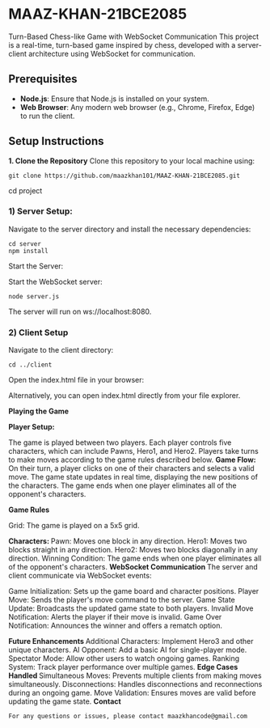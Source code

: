 # MAAZ-KHAN-21BCE2085
Turn-Based Chess-like Game with WebSocket Communication This project is a real-time, turn-based game inspired by chess, developed with a server-client architecture using WebSocket for communication.



## Prerequisites
- **Node.js**: Ensure that Node.js is installed on your system.
- **Web Browser**: Any modern web browser (e.g., Chrome, Firefox, Edge) to run the client.

## <b>Setup Instructions</b>

<b>1. Clone the Repository</b>
Clone this repository to your local machine using:
                
    git clone https://github.com/maazkhan101/MAAZ-KHAN-21BCE2085.git

cd project

<b><h3>1) Server Setup:</h3></b>

Navigate to the server directory and install the necessary dependencies:
    </br>
    
    cd server
    npm install


Start the Server:

Start the WebSocket server:
</br>

    node server.js


The server will run on ws://localhost:8080.


<b><h3>2) Client Setup</h3></b>

Navigate to the client directory:
    
    cd ../client

Open the index.html file in your browser:

Alternatively, you can open index.html directly from your file explorer.


<b>Playing the Game

Player Setup:
</b>

The game is played between two players. Each player controls five characters, which can include Pawns, Hero1, and Hero2.
Players take turns to make moves according to the game rules described below.
<b>
Game Flow:
</b>
On their turn, a player clicks on one of their characters and selects a valid move.
The game state updates in real time, displaying the new positions of the characters.
The game ends when one player eliminates all of the opponent's characters.

<b>
Game Rules
</b>

Grid: The game is played on a 5x5 grid.

<b>
Characters:
</b>
Pawn: Moves one block in any direction.
Hero1: Moves two blocks straight in any direction.
Hero2: Moves two blocks diagonally in any direction.
Winning Condition: The game ends when one player eliminates all of the opponent's characters.

<b>
WebSocket Communication
</b>
The server and client communicate via WebSocket events:

Game Initialization: Sets up the game board and character positions.
Player Move: Sends the player's move command to the server.
Game State Update: Broadcasts the updated game state to both players.
Invalid Move Notification: Alerts the player if their move is invalid.
Game Over Notification: Announces the winner and offers a rematch option.

<b>
Future Enhancements
</b>
Additional Characters: Implement Hero3 and other unique characters.
AI Opponent: Add a basic AI for single-player mode.
Spectator Mode: Allow other users to watch ongoing games.
Ranking System: Track player performance over multiple games.
<b>
Edge Cases Handled
</b>
Simultaneous Moves: Prevents multiple clients from making moves simultaneously.
Disconnections: Handles disconnections and reconnections during an ongoing game.
Move Validation: Ensures moves are valid before updating the game state.

<b>
Contact
</b>                    

    For any questions or issues, please contact maazkhancode@gmail.com

